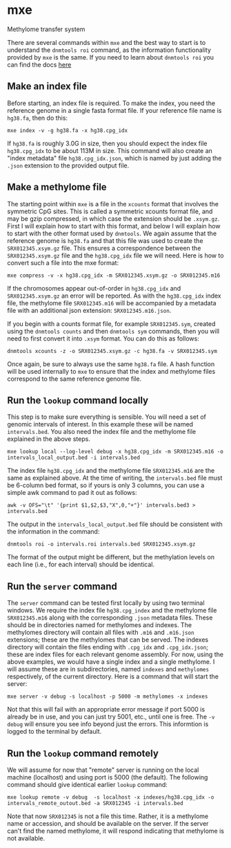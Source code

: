 # mxe
Methylome transfer system

There are several commands within `mxe` and the best way to start is
to understand the `dnmtools roi` command, as the information
functionality provided by `mxe` is the same. If you need to learn
about `dnmtools roi` you can find the docs
[here](https://dnmtools.readthedocs.io/en/latest/roi/)

## Make an index file

Before starting, an index file is required. To make the index, you
need the reference genome in a single fasta format file. If your
reference file name is `hg38.fa`, then do this:
```console
mxe index -v -g hg38.fa -x hg38.cpg_idx
```
If `hg38.fa` is roughly 3.0G in size, then you should expect the index
file `hg38.cpg_idx` to be about 113M in size. This command will also
create an "index metadata" file `hg38.cpg_idx.json`, which is named by
just adding the `.json` extension to the provided output file.

## Make a methylome file

The starting point within `mxe` is a file in the `xcounts` format that
involves the symmetric CpG sites. This is called a symmetric xcounts
format file, and may be gzip compressed, in which case the extension
should be `.xsym.gz`. First I will explain how to start with this
format, and below I will explain how to start with the other format
used by `dnmtools`. We again assume that the reference genome is
`hg38.fa` and that this file was used to create the
`SRX012345.xsym.gz` file. This ensures a correspondence between the
`SRX012345.xsym.gz` file and the `hg38.cpg_idx` file we will need.
Here is how to convert such a file into the mxe format:

```console
mxe compress -v -x hg38.cpg_idx -m SRX012345.xsym.gz -o SRX012345.m16
```

If the chromosomes appear out-of-order in `hg38.cpg_idx` and
`SRX012345.xsym.gz` an error will be reported. As with the `hg38.cpg_idx`
index file, the methylome file `SRX012345.m16` will be accompanied by
a metadata file with an additional json extension: `SRX012345.m16.json`.

If you begin with a counts format file, for example `SRX012345.sym`,
created using the `dnmtools counts` and then `dnmtools sym` commands,
then you will need to first convert it into `.xsym` format. You can do
this as follows:
```console
dnmtools xcounts -z -o SRX012345.xsym.gz -c hg38.fa -v SRX012345.sym
```
Once again, be sure to always use the same `hg38.fa` file.  A hash
function will be used internally to `mxe` to ensure that the index
and methylome files correspond to the same reference genome file.

## Run the `lookup` command locally

This step is to make sure everything is sensible. You will need a set
of genomic intervals of interest. In this example these will be named
`intervals.bed`. You also need the index file and the methylome file
explained in the above steps.
```console
mxe lookup local --log-level debug -x hg38.cpg_idx -m SRX012345.m16 -o intervals_local_output.bed -i intervals.bed
```
The index file `hg38.cpg_idx` and the methylome file `SRX012345.m16`
are the same as explained above. At the time of writing, the
`intervals.bed` file must be 6-column bed format, so if yours is only
3 columns, you can use a simple awk command to pad it out as follows:
```console
awk -v OFS="\t" '{print $1,$2,$3,"X",0,"+"}' intervals.bed3 > intervals.bed
```

The output in the `intervals_local_output.bed` file should be
consistent with the information in the command:

```console
dnmtools roi -o intervals.roi intervals.bed SRX012345.xsym.gz
```
The format of the output might be different, but the methylation
levels on each line (i.e., for each interval) should be identical.

## Run the `server` command

The `server` command can be tested first locally by using two terminal
windows. We require the index file `hg38.cpg_index` and the methylome
file `SRX012345.m16` along with the corresponding `.json` metadata
files. These should be in directories named for methylomes and
indexes. The methylomes directory will contain all files with `.m16`
and `.m16.json` extensions; these are the methylomes that can be
served. The indexes directory will contain the files ending with
`.cpg_idx` and `.cpg_idx.json`; these are index files for each
relevant genome assembly. For now, using the above examples, we
would have a single index and a single methylome. I will assume these
are in subdirectories, named `indexes` and `methylomes` respectively,
of the current directory. Here is a command that will start the server:

```console
mxe server -v debug -s localhost -p 5000 -m methylomes -x indexes
```
Not that this will fail with an appropriate error message if port 5000
is already be in use, and you can just try 5001, etc., until one is
free. The `-v debug` will ensure you see info beyond just the errors. This
informtion is logged to the terminal by default.

## Run the `lookup` command remotely

We will assume for now that "remote" server is running on the local
machine (localhost) and using port is 5000 (the default). The
following command should give identical earlier `lookup` command:

```console
mxe lookup remote -v debug  -s localhost -x indexes/hg38.cpg_idx -o intervals_remote_outout.bed -a SRX012345 -i intervals.bed
```
Note that now `SRX012345` is not a file this time. Rather, it is a
methylome name or accession, and should be available on the server. If
the server can't find the named methylome, it will respond indicating
that methylome is not available.
